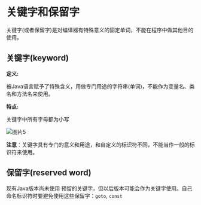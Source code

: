 # 关键字和保留字

关键字(或者保留字)是对编译器有特殊意义的固定单词，不能在程序中做其他目的使用。

## 关键字(keyword)

**定义:**

被Java语言赋予了特殊含义，用做专门用途的字符串(单词)，不能作为变量名、类名和方法名来使用。

**特点:**

关键字中所有字母都为小写

![图片5](https://cdn.jsdelivr.net/gh/letengzz/Two-C@main/img/Java/202207311450955.png)

**注意**：关键字具有专门的意义和用途，和自定义的标识符不同，不能当作一般的标识符来使用。

## 保留字(reserved word)

现有Java版本尚未使用 预留的关键字，但以后版本可能会作为关键字使用。自己命名标识符时要避免使用这些保留字：`goto`, `const`
